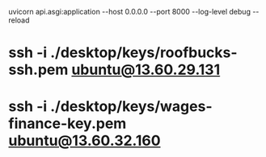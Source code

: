 uvicorn api.asgi:application --host 0.0.0.0 --port 8000  --log-level debug --reload
# ssh -i ./desktop/keys/roofbucks-ssh.pem ubuntu@13.60.29.131
# ssh -i ./desktop/keys/wages-finance-key.pem ubuntu@13.60.32.160
